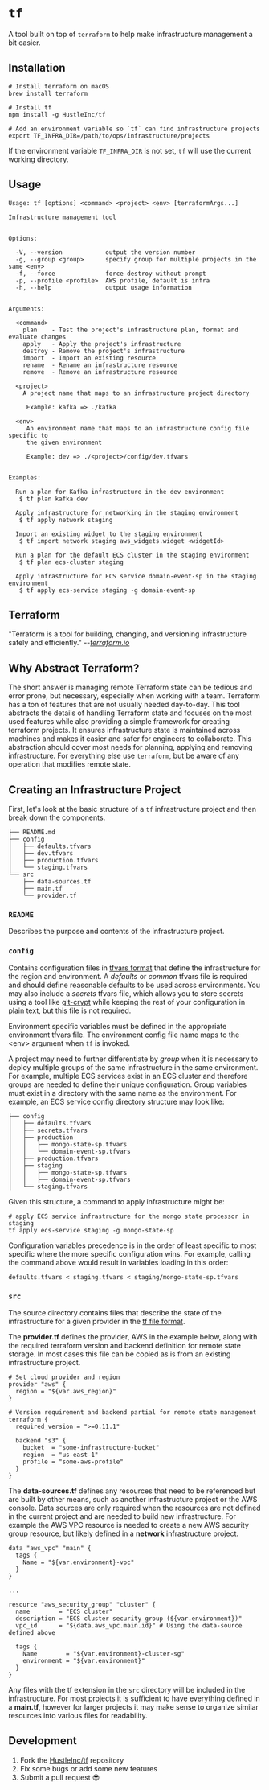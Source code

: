 # `tf`
A tool built on top of `terraform` to help make infrastructure management a bit easier.

## Installation
    # Install terraform on macOS
    brew install terraform

    # Install tf
    npm install -g HustleInc/tf

    # Add an environment variable so `tf` can find infrastructure projects
    export TF_INFRA_DIR=/path/to/ops/infrastructure/projects

If the environment variable `TF_INFRA_DIR` is not set, `tf` will use the current working directory.

## Usage

    Usage: tf [options] <command> <project> <env> [terraformArgs...]

    Infrastructure management tool


    Options:

      -V, --version            output the version number
      -g, --group <group>      specify group for multiple projects in the same <env>
      -f, --force              force destroy without prompt
      -p, --profile <profile>  AWS profile, default is infra
      -h, --help               output usage information


    Arguments:

      <command>
        plan    - Test the project's infrastructure plan, format and evaluate changes
        apply   - Apply the project's infrastructure
        destroy - Remove the project's infrastructure
        import  - Import an existing resource
        rename  - Rename an infrastructure resource
        remove  - Remove an infrastructure resource

      <project>
        A project name that maps to an infrastructure project directory

         Example: kafka => ./kafka

      <env>
         An environment name that maps to an infrastructure config file specific to
         the given environment

         Example: dev => ./<project>/config/dev.tfvars


    Examples:

      Run a plan for Kafka infrastructure in the dev environment
       $ tf plan kafka dev

      Apply infrastructure for networking in the staging environment
       $ tf apply network staging

      Import an existing widget to the staging environment
       $ tf import network staging aws_widgets.widget <widgetId>

      Run a plan for the default ECS cluster in the staging environment
       $ tf plan ecs-cluster staging

      Apply infrastructure for ECS service domain-event-sp in the staging environment
       $ tf apply ecs-service staging -g domain-event-sp

## Terraform

"Terraform is a tool for building, changing, and versioning infrastructure safely and efficiently." --<cite><a href="https://www.terraform.io/intro/index.html" target="_blank">terraform.io</a></cite>

## Why Abstract Terraform?
The short answer is managing remote Terraform state can be tedious and error prone, but necessary, especially when working with a team. Terraform has a ton of features that are not usually needed day-to-day. This tool abstracts the details of handling Terraform state and focuses on the most used features while also providing a simple framework for creating terraform projects. It ensures infrastructure state is maintained across machines and makes it easier and safer for engineers to collaborate. This abstraction should cover most needs for planning, applying and removing infrastructure. For everything else use `terraform`, but be aware of any operation that modifies remote state.

## Creating an Infrastructure Project

First, let's look at the basic structure of a `tf` infrastructure project and then break down the components.

    ├── README.md
    ├── config
    │   ├── defaults.tfvars
    │   ├── dev.tfvars
    │   ├── production.tfvars
    │   └── staging.tfvars
    └── src
        ├── data-sources.tf
        ├── main.tf
        └── provider.tf

### `README`
Describes the purpose and contents of the infrastructure project.

### `config`
Contains configuration files in [tfvars format](https://www.terraform.io/intro/getting-started/variables.html#from-a-file) that define the infrastructure for the region and environment. A *defaults* or *common* tfvars file is required and should define reasonable defaults to be used across environments. You may also include a *secrets* tfvars file, which allows you to store secrets using a tool like [git-crypt](https://github.com/AGWA/git-crypt) while keeping the rest of your configuration in plain text, but this file is not required.

Environment specific variables must be defined in the appropriate environment tfvars file. The environment config file name maps to the &lt;env&gt; argument when `tf` is invoked.

A project may need to further differentiate by *group* when it is necessary to deploy multiple groups of the same infrastructure in the same environment. For example, multiple ECS services exist in an ECS cluster and therefore groups are needed to define their unique configuration. Group variables must exist in a directory with the same name as the environment. For example, an ECS service config directory structure may look like:

    ├── config
    │   ├── defaults.tfvars
    │   ├── secrets.tfvars
    │   ├── production
    │   │   ├── mongo-state-sp.tfvars
    │   │   └── domain-event-sp.tfvars
    │   ├── production.tfvars
    │   ├── staging
    │   │   ├── mongo-state-sp.tfvars
    │   │   ├── domain-event-sp.tfvars
    │   └── staging.tfvars

Given this structure, a command to apply infrastructure might be:

    # apply ECS service infrastructure for the mongo state processor in staging
    tf apply ecs-service staging -g mongo-state-sp

Configuration variables precedence is in the order of least specific to most specific where the more specific configuration wins. For example, calling the command above would result in variables loading in this order:

    defaults.tfvars < staging.tfvars < staging/mongo-state-sp.tfvars

### `src`
The source directory contains files that describe the state of the infrastructure for a given provider in the [tf file format](https://www.terraform.io/docs/configuration/syntax.html).

The **provider.tf** defines the provider, AWS in the example below, along with the required terraform version and backend definition for remote state storage. In most cases this file can be copied as is from an existing infrastructure project.

    # Set cloud provider and region
    provider "aws" {
      region = "${var.aws_region}"
    }

    # Version requirement and backend partial for remote state management
    terraform {
      required_version = ">=0.11.1"

      backend "s3" {
        bucket  = "some-infrastructure-bucket"
        region  = "us-east-1"
        profile = "some-aws-profile"
      }
    }

The **data-sources.tf** defines any resources that need to be referenced but are built by other means, such as another infrastructure project or the AWS console. Data sources are only required when the resources are not defined in the current project and are needed to build new infrastructure. For example the AWS VPC resource is needed to create a new AWS security group resource, but likely defined in a **network** infrastructure project.

    data "aws_vpc" "main" {
      tags {
        Name = "${var.environment}-vpc"
      }
    }

    ...

    resource "aws_security_group" "cluster" {
      name        = "ECS cluster"
      description = "ECS cluster security group (${var.environment})"
      vpc_id      = "${data.aws_vpc.main.id}" # Using the data-source defined above

      tags {
        Name        = "${var.environment}-cluster-sg"
        environment = "${var.environment}"
      }
    }

Any files with the tf extension in the `src` directory will be included in the infrastructure. For most projects it is sufficient to have everything defined in a **main.tf**, however for larger projects it may make sense to organize similar resources into various files for readability.

## Development
1. Fork the [HustleInc/tf](https://github.com/HustleInc/tf) repository
1. Fix some bugs or add some new features
1. Submit a pull request 😎
